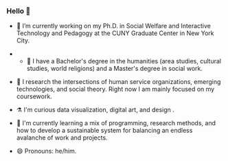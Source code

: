 ### Hello 👋

- 🔭 I’m currently working on my Ph.D. in Social Welfare and Interactive Technology and Pedagogy at the CUNY Graduate Center in New York City.
- - 📜 I have a Bachelor's degree in the humanities (area studies, cultural studies, world religions) and a Master's degree in social work.
- 🔬 I research the intersections of human service organizations, emerging technologies, and social theory. Right now I am mainly focused on my coursework.

- ⚗️ I'm curious data visualization, digital art, and design .
- 🌱 I'm currently learning a mix of programming, research methods, and how to develop a sustainable system for balancing an endless avalanche of work and projects.

- 😄 Pronouns: he/him.

<!--
**perlsdiver/perlsdiver** is a ✨ _special_ ✨ repository because its `README.md` (this file) appears on your GitHub profile.

Here are some ideas to get you started:

- 🔭 I’m currently working on ...
- 🌱 I’m currently learning ...
- 👯 I’m looking to collaborate on ...
- 🤔 I’m looking for help with ...
- 💬 Ask me about ...
- 📫 How to reach me: ...
- 😄 Pronouns: ...
- ⚡ Fun fact: ...
-->
